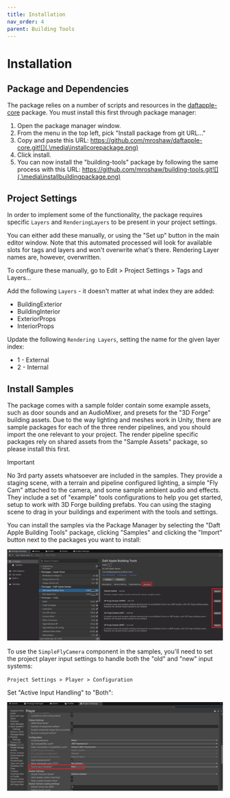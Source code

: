 ```yaml
---
title: Installation
nav_order: 4
parent: Building Tools
---
```


# Installation

## Package and Dependencies

The package relies on a number of scripts and resources in the [daftapple-core](https://github.com/mroshaw/daftapple-core) package. You must install this first through package manager:

1. Open the package manager window.
2. From the menu in the top left, pick "Install package from git URL..."
3. Copy and paste this URL: https://github.com/mroshaw/daftapple-core.git![](.\media\installcorepackage.png)
4. Click install.
5. You can now install the "building-tools" package by following the same process with this URL: https://github.com/mroshaw/building-tools.git![](.\media\installbuildingpackage.png)

## Project Settings

In order to implement some of the functionality, the package requires specific `Layers` and `RenderingLayers` to be present in your project settings.

You can either add these manually, or using the "Set up" button in the main editor window. Note that this automated processed will look for available slots for tags and layers and won't overwrite what's there. Rendering Layer names are, however, overwritten.

To configure these manually, go to Edit > Project Settings > Tags and Layers...

Add the following `Layers` - it doesn't matter at what index they are added:

- BuildingExterior
- BuildingInterior
- ExteriorProps
- InteriorProps

Update the following `Rendering Layers`, setting the name for the given layer index:

- 1 - External
- 2 - Internal

## Install Samples

The package comes with a sample folder contain some example assets, such as door sounds and an AudioMixer, and presets for the "3D Forge" building assets. Due to the way lighting and meshes work in Unity, there are sample packages for each of the three render pipelines, and you should import the one relevant to your project. The render pipeline specific packages rely on shared assets from the "Sample Assets" package, so please install this first.

> [!IMPORTANT]
>
> No 3rd party assets whatsoever are included in the samples. They provide a staging scene, with a terrain and pipeline configured lighting, a simple "Fly Cam" attached to the camera, and some sample ambient audio and effects. They include a set of "example" tools configurations to help you get started, setup to work with 3D Forge building prefabs. You can using the staging scene to drag in your buildings and experiment with the tools and settings.

You can install the samples via the Package Manager by selecting the "Daft Apple Building Tools" package, clicking "Samples" and clicking the "Import" button next to the packages you want to install:

![](.\media\importsamples.png)

To use the `SimpleFlyCamera` component in the samples, you'll need to set the project player input settings to handle both the "old" and "new" input systems:

`Project Settings > Player > Configuration` 

Set "Active Input Handling" to "Both":

![](.\media\playerinputsettings.png)